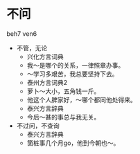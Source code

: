 # 不问
beh7 ven6
+ 不管，无论
  * 兴化方言词典
  - 我～是哪个的关系，一律照章办事。
  - ～学习多艰苦，我总要坚持下去。
  * 泰州方言词典2
  - 萝卜～大小，五角钱一斤。
  - 他这个人脾家好，～哪个都同他处得来。
  * 泰兴方言辞典
  - 今后～甚的事总与我无关。
+ 不过问，不查询
  * 泰兴方言辞典
  - 箇桩事几个月go，他到今朝也～。

